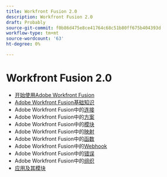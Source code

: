 ```yaml
---
title: Workfront Fusion 2.0
description: Workfront Fusion 2.0
draft: Probably
source-git-commit: f0b86d475e8ce41764c68c51b80ff675b404393d
workflow-type: tm+mt
source-wordcount: '63'
ht-degree: 0%

---
```


# Workfront Fusion 2.0

* [开始使用Adobe Workfront Fusion](../../../workfront-fusion/get-started/get-started.md)
* [Adobe Workfront Fusion基础知识](../../../workfront-fusion/workfront-fusion-basics/workfront-fusion-basics.md)
* Adobe Workfront Fusion中的[连接](../../../workfront-fusion/connections/connections.md)
* Adobe Workfront Fusion中的[方案](../../../workfront-fusion/scenarios/scenarios.md)
* Adobe Workfront Fusion中的[模块](../../../workfront-fusion/modules/modules.md)
* Adobe Workfront Fusion中的[映射](../../../workfront-fusion/mapping/mapping.md)
* Adobe Workfront Fusion中的[函数](../../../workfront-fusion/functions/functions.md)
* Adobe Workfront Fusion中的[Webhook](../../../workfront-fusion/webhooks/webhooks.md)
* Adobe Workfront Fusion中的[错误](../../../workfront-fusion/errors/errors.md)
* Adobe Workfront Fusion中的[组织](../../../workfront-fusion/organizations/organizations.md)
* [应用及其模块](../../../workfront-fusion/apps-and-their-modules/apps-and-their-modules.md)

